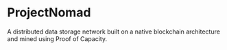 # ProjectNomad
A distributed data storage network built on a native blockchain architecture and mined using Proof of Capacity.
